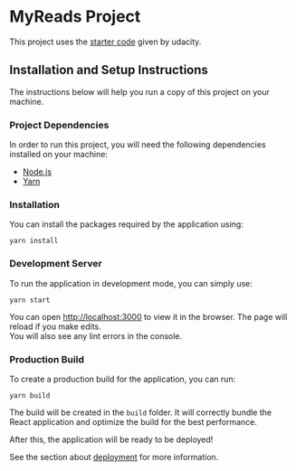 # MyReads Project

This project uses the [starter code](https://github.com/udacity/nd0191-c1-myreads/) given by udacity.

## Installation and Setup Instructions
The instructions below will help you run a copy of this project on your machine.

### Project Dependencies
In order to run this project, you will need the following dependencies installed on your machine:
- [Node.js](https://nodejs.org)
- [Yarn](https://yarnpkg.com)

### Installation
You can install the packages required by the application using:
```shell script
yarn install
``` 

### Development Server
To run the application in development mode, you can simply use:
```shell script
yarn start
```
You can open [http://localhost:3000](http://localhost:3000) to view it in the browser. The page will reload if you make edits. \
You will also see any lint errors in the console.

### Production Build
To create a production build for the application, you can run:
```shell script
yarn build
```
The build will be created in the ```build``` folder.
It will correctly bundle the React application and optimize the build for the best performance.

After this, the application will be ready to be deployed!

See the section about [deployment](https://facebook.github.io/create-react-app/docs/deployment) for more information.

